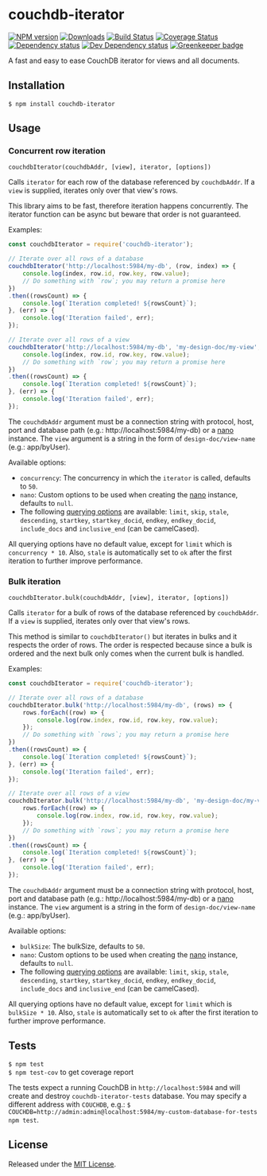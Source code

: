 # couchdb-iterator

[![NPM version][npm-image]][npm-url] [![Downloads][downloads-image]][npm-url] [![Build Status][travis-image]][travis-url] [![Coverage Status][coveralls-image]][coveralls-url] [![Dependency status][david-dm-image]][david-dm-url] [![Dev Dependency status][david-dm-dev-image]][david-dm-dev-url] [![Greenkeeper badge][greenkeeper-image]][greenkeeper-url]

[npm-url]:https://npmjs.org/package/couchdb-iterator
[downloads-image]:http://img.shields.io/npm/dm/couchdb-iterator.svg
[npm-image]:http://img.shields.io/npm/v/couchdb-iterator.svg
[travis-url]:https://travis-ci.org/IndigoUnited/node-couchdb-iterator
[travis-image]:http://img.shields.io/travis/IndigoUnited/node-couchdb-iterator/master.svg
[coveralls-url]:https://coveralls.io/r/IndigoUnited/node-couchdb-iterator
[coveralls-image]:https://img.shields.io/coveralls/IndigoUnited/node-couchdb-iterator/master.svg
[david-dm-url]:https://david-dm.org/IndigoUnited/node-couchdb-iterator
[david-dm-image]:https://img.shields.io/david/IndigoUnited/node-couchdb-iterator.svg
[david-dm-dev-url]:https://david-dm.org/IndigoUnited/node-couchdb-iterator?type=dev
[david-dm-dev-image]:https://img.shields.io/david/dev/IndigoUnited/node-couchdb-iterator.svg
[greenkeeper-image]:https://badges.greenkeeper.io/IndigoUnited/node-couchdb-iterator.svg
[greenkeeper-url]:https://greenkeeper.io/

A fast and easy to ease CouchDB iterator for views and all documents.


## Installation

`$ npm install couchdb-iterator`


## Usage

### Concurrent row iteration

`couchdbIterator(couchdbAddr, [view], iterator, [options])`

Calls `iterator` for each row of the database referenced by `couchdbAddr`.
If a `view` is supplied, iterates only over that view's rows.

This library aims to be fast, therefore iteration happens concurrently. The iterator function can be async but beware that order
is not guaranteed.

Examples:

```js
const couchdbIterator = require('couchdb-iterator');

// Iterate over all rows of a database
couchdbIterator('http://localhost:5984/my-db', (row, index) => {
    console.log(index, row.id, row.key, row.value);
    // Do something with `row`; you may return a promise here
})
.then((rowsCount) => {
    console.log(`Iteration completed! ${rowsCount}`);
}, (err) => {
    console.log('Iteration failed', err);
});

// Iterate over all rows of a view
couchdbIterator('http://localhost:5984/my-db', 'my-design-doc/my-view', (row, index) => {
    console.log(index, row.id, row.key, row.value);
    // Do something with `row`; you may return a promise here
})
.then((rowsCount) => {
    console.log(`Iteration completed! ${rowsCount}`);
}, (err) => {
    console.log('Iteration failed', err);
});
```

The `couchdbAddr` argument must be a connection string with protocol, host, port and database path (e.g.: http://localhost:5984/my-db) or a [nano](https://www.npmjs.com/package/nano) instance. The `view` argument is a string in the form of `design-doc/view-name` (e.g.: app/byUser).

Available options:

- `concurrency`: The concurrency in which the `iterator` is called, defaults to `50`.
- `nano`: Custom options to be used when creating the [nano]((https://www.npmjs.com/package/nano)) instance, defaults to `null`.
- The following [querying options](https://wiki.apache.org/couchdb/HTTP_view_API) are available: `limit`, `skip`, `stale`, `descending`, `startkey`, `startkey_docid`, `endkey`, `endkey_docid`, `include_docs` and `inclusive_end` (can be camelCased).

All querying options have no default value, except for `limit` which is `concurrency * 10`. Also, `stale` is automatically set to `ok` after the first iteration to further improve performance.


### Bulk iteration

`couchdbIterator.bulk(couchdbAddr, [view], iterator, [options])`

Calls `iterator` for a bulk of rows of the database referenced by `couchdbAddr`.
If a `view` is supplied, iterates only over that view's rows.

This method is similar to `couchdbIterator()` but iterates in bulks and it respects the order of rows. The order is respected because since a bulk is ordered and the next bulk only comes when the current bulk is handled.

Examples:

```js
const couchdbIterator = require('couchdb-iterator');

// Iterate over all rows of a database
couchdbIterator.bulk('http://localhost:5984/my-db', (rows) => {
    rows.forEach((row) => {
        console.log(row.index, row.id, row.key, row.value);
    });
    // Do something with `rows`; you may return a promise here
})
.then((rowsCount) => {
    console.log(`Iteration completed! ${rowsCount}`);
}, (err) => {
    console.log('Iteration failed', err);
});

// Iterate over all rows of a view
couchdbIterator.bulk('http://localhost:5984/my-db', 'my-design-doc/my-view', (rows) => {
    rows.forEach((row) => {
        console.log(row.index, row.id, row.key, row.value);
    });
    // Do something with `rows`; you may return a promise here
})
.then((rowsCount) => {
    console.log(`Iteration completed! ${rowsCount}`);
}, (err) => {
    console.log('Iteration failed', err);
});
```

The `couchdbAddr` argument must be a connection string with protocol, host, port and database path (e.g.: http://localhost:5984/my-db) or a [nano](https://www.npmjs.com/package/nano) instance. The `view` argument is a string in the form of `design-doc/view-name` (e.g.: app/byUser).

Available options:

- `bulkSize`: The bulkSize, defaults to `50`.
- `nano`: Custom options to be used when creating the [nano]((https://www.npmjs.com/package/nano)) instance, defaults to `null`.
- The following [querying options](https://wiki.apache.org/couchdb/HTTP_view_API) are available: `limit`, `skip`, `stale`, `descending`, `startkey`, `startkey_docid`, `endkey`, `endkey_docid`, `include_docs` and `inclusive_end` (can be camelCased).

All querying options have no default value, except for `limit` which is `bulkSize * 10`. Also, `stale` is automatically set to `ok` after the first iteration to further improve performance.


## Tests

`$ npm test`   
`$ npm test-cov` to get coverage report

The tests expect a running CouchDB in `http://localhost:5984` and will create and destroy `couchdb-iterator-tests` database. You may specify a different address with `COUCHDB`, e.g.: `$ COUCHDB=http://admin:admin@localhost:5984/my-custom-database-for-tests npm test`.


## License

Released under the [MIT License](http://www.opensource.org/licenses/mit-license.php).
